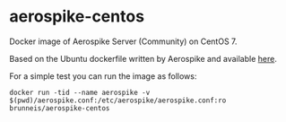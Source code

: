 # aerospike-centos
Docker image of Aerospike Server (Community) on CentOS 7.

Based on the Ubuntu dockerfile written by Aerospike and available [here](https://github.com/aerospike/aerospike-server.docker).

For a simple test you can run the image as follows:

`docker run -tid --name aerospike -v $(pwd)/aerospike.conf:/etc/aerospike/aerospike.conf:ro brunneis/aerospike-centos`
